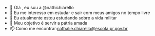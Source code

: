 - 👋 Olá , eu sou a @nathichiarello
- 👀 Eu me interesso em estudar e sair com meus amigos no tempo livre 
- 🌱 Eu atualmente estou estudando sobre a vida militar 
- 💞️ Meu objetivo é servir a pátria amada 
- 📫 Como me encontrar:nathalie.chiarello@escola.pr.gov.br

<!---
nathichiarello/nathichiarello is a ✨ special ✨ repository because its `README.md` (this file) appears on your GitHub profile.
You can click the Preview link to take a look at your changes.
--->
